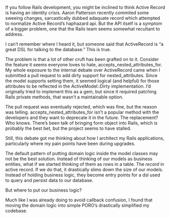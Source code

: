 If you follow Rails development, you might be inclined to think Active Record is having an identity crisis. Aaron Patterson recently commited some sweeing changes, sarcastically dubbed adaquate record which attempted to normalize Active Record’s haphazard api. But the API itself is a symptom of a bigger problem, one that the Rails team seems somewhat recultant to address.

I can’t remember where I heard it, but someone said that ActiveRecord is “a great DSL for talking to the database.” This is true.

The problem is that a lot of other cruft has been grafted on to it. Consider the feature it seems everyone loves to hate, accepts_nested_attributes_for. My whole exposure to the internal debate over ActiveRecord came when I submitted a pull request to add dirty support for nested_attributes. Since the model supports setting them, it seemed logical (and helpful) for those attributes to be reflected in the ActiveModel::Dirty implementation. I’d originally tried to implement this as a gem, but since it required patching Rails private methods, that wasn’t a maintainable option.

The pull request was eventually rejected, which was fine, but the reason was telling. accepts_nested_attributes_for isn’t a popular method with the developers and they want to deprecate it in the future. The replacement? Who knows. There’s been talk of bringing form object into Rails, which is probably the best bet, but the project seems to have stalled.

Still, this debate got me thinking about how I architect my Rails applications, particularly where my pain points have been during upgrades.

The default pattern of putting domain logic inside the model classes may not be the best solution. Instead of thinking of our models as business entities, what if we started thinking of them as rows in a table. The _record_ in active record. If we do that, it drastically slims down the size of our models. Instead of holding business logic, they become entry points for a dsl used to query and persist data to our database.

But where to put our business logic?

Much like I was already doing to avoid callback confusion, I found that moving the domain logic into simple PORO’s drastically simplified my codebase.